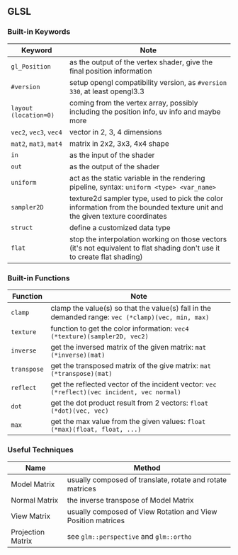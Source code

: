 ## GLSL

### Built-in Keywords

| Keyword                | Note                                                         |
| ---------------------- | ------------------------------------------------------------ |
| `gl_Position`          | as the output of the vertex shader, give the final position information |
| `#version`             | setup opengl compatibility version, as `#version 330`, at least opengl3.3 |
| `layout (location=0)`  | coming from the vertex array, possibly including the position info, uv info and maybe more |
| `vec2`, `vec3`, `vec4` | vector in 2, 3, 4 dimensions                                 |
| `mat2`, `mat3`, `mat4` | matrix in 2x2, 3x3, 4x4 shape                                |
| `in`                   | as the input of the shader                                   |
| `out`                  | as the output of the shader                                  |
| `uniform`              | act as the static variable in the rendering pipeline, syntax: `uniform <type> <var_name>` |
| `sampler2D`            | texture2d sampler type, used to pick the color information from the bounded texture unit and the given texture coordinates |
| `struct`               | define a customized data type                                |
| `flat`                 | stop the interpolation working on those vectors (it's not equivalent to flat shading don't use it to create flat shading) |

### Built-in Functions

| Function    | Note                                                         |
| ----------- | ------------------------------------------------------------ |
| `clamp`     | clamp the value(s) so that the value(s) fall in the demanded range: `vec (*clamp)(vec, min, max)` |
| `texture`   | function to get the color information: `vec4 (*texture)(sampler2D, vec2)` |
| `inverse`   | get the inversed matrix of the given matrix: `mat (*inverse)(mat)` |
| `transpose` | get the transposed matrix of the give matrix: `mat (*transpose)(mat)` |
| `reflect`   | get the reflected vector of the incident vector: `vec (*reflect)(vec incident, vec normal)` |
| `dot`       | get the dot product result from 2 vectors: `float (*dot)(vec, vec)` |
| `max`       | get the max value from the given values: `float (*max)(float, float, ...)` |

### Useful Techniques

| Name              | Method                                                       |
| ----------------- | ------------------------------------------------------------ |
| Model Matrix      | usually composed of translate, rotate and rotate matrices    |
| Normal Matrix     | the inverse transpose of Model Matrix                        |
| View Matrix       | usually composed of View Rotation and View Position matrices |
| Projection Matrix | see `glm::perspective` and `glm::ortho`                      |

